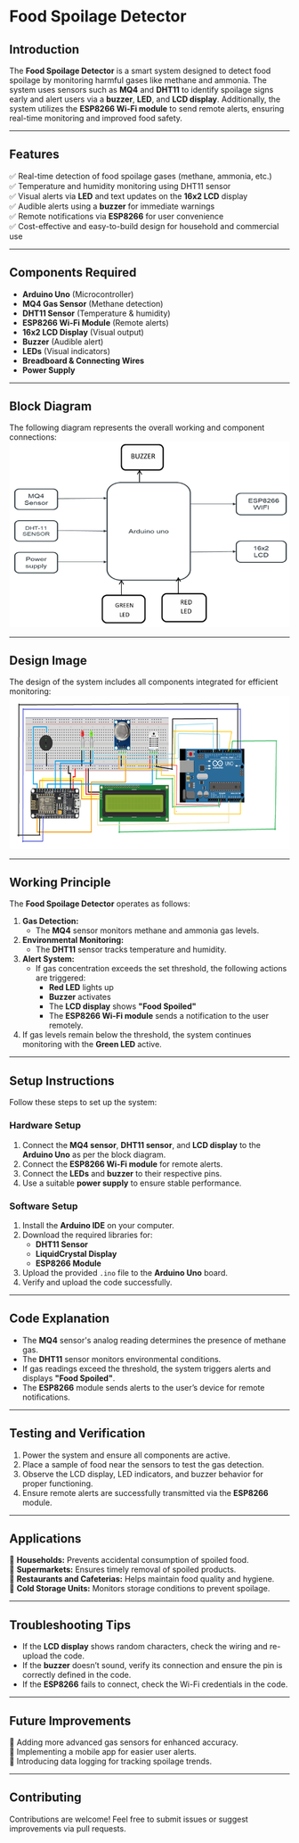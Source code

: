 # **Food Spoilage Detector**  

## **Introduction**  
The **Food Spoilage Detector** is a smart system designed to detect food spoilage by monitoring harmful gases like methane and ammonia. The system uses sensors such as **MQ4** and **DHT11** to identify spoilage signs early and alert users via a **buzzer**, **LED**, and **LCD display**. Additionally, the system utilizes the **ESP8266 Wi-Fi module** to send remote alerts, ensuring real-time monitoring and improved food safety.

---

## **Features**  
✅ Real-time detection of food spoilage gases (methane, ammonia, etc.)  
✅ Temperature and humidity monitoring using DHT11 sensor  
✅ Visual alerts via **LED** and text updates on the **16x2 LCD** display  
✅ Audible alerts using a **buzzer** for immediate warnings  
✅ Remote notifications via **ESP8266** for user convenience  
✅ Cost-effective and easy-to-build design for household and commercial use  

---

## **Components Required**  
- **Arduino Uno** (Microcontroller)  
- **MQ4 Gas Sensor** (Methane detection)  
- **DHT11 Sensor** (Temperature & humidity)  
- **ESP8266 Wi-Fi Module** (Remote alerts)  
- **16x2 LCD Display** (Visual output)  
- **Buzzer** (Audible alert)  
- **LEDs** (Visual indicators)  
- **Breadboard & Connecting Wires**  
- **Power Supply**  

---

## **Block Diagram**  
The following diagram represents the overall working and component connections:  
![Block Diagram](https://github.com/Puliushakiran/Food-Spoilage-Detector/blob/main/block%20diagram.png)  

---

## **Design Image**  
The design of the system includes all components integrated for efficient monitoring:  
![Design Image](https://github.com/Puliushakiran/Food-Spoilage-Detector/blob/main/design%20diagram.png)  

---

## **Working Principle**  
The **Food Spoilage Detector** operates as follows:  
1. **Gas Detection:**  
   - The **MQ4** sensor monitors methane and ammonia gas levels.  
2. **Environmental Monitoring:**  
   - The **DHT11** sensor tracks temperature and humidity.  
3. **Alert System:**  
   - If gas concentration exceeds the set threshold, the following actions are triggered:  
     - **Red LED** lights up  
     - **Buzzer** activates  
     - The **LCD display** shows **"Food Spoiled"**  
     - The **ESP8266 Wi-Fi module** sends a notification to the user remotely.  
4. If gas levels remain below the threshold, the system continues monitoring with the **Green LED** active.  

---

## **Setup Instructions**  
Follow these steps to set up the system:  

### **Hardware Setup**  
1. Connect the **MQ4 sensor**, **DHT11 sensor**, and **LCD display** to the **Arduino Uno** as per the block diagram.  
2. Connect the **ESP8266 Wi-Fi module** for remote alerts.  
3. Connect the **LEDs** and **buzzer** to their respective pins.  
4. Use a suitable **power supply** to ensure stable performance.  

### **Software Setup**  
1. Install the **Arduino IDE** on your computer.  
2. Download the required libraries for:  
   - **DHT11 Sensor**  
   - **LiquidCrystal Display**  
   - **ESP8266 Module**  
3. Upload the provided `.ino` file to the **Arduino Uno** board.  
4. Verify and upload the code successfully.  

---

## **Code Explanation**  
- The **MQ4** sensor's analog reading determines the presence of methane gas.  
- The **DHT11** sensor monitors environmental conditions.  
- If gas readings exceed the threshold, the system triggers alerts and displays **"Food Spoiled"**.  
- The **ESP8266** module sends alerts to the user’s device for remote notifications.  

---

## **Testing and Verification**  
1. Power the system and ensure all components are active.  
2. Place a sample of food near the sensors to test the gas detection.  
3. Observe the LCD display, LED indicators, and buzzer behavior for proper functioning.  
4. Ensure remote alerts are successfully transmitted via the **ESP8266** module.  

---

## **Applications**  
📌 **Households:** Prevents accidental consumption of spoiled food.  
📌 **Supermarkets:** Ensures timely removal of spoiled products.  
📌 **Restaurants and Cafeterias:** Helps maintain food quality and hygiene.  
📌 **Cold Storage Units:** Monitors storage conditions to prevent spoilage.  

---

## **Troubleshooting Tips**  
- If the **LCD display** shows random characters, check the wiring and re-upload the code.  
- If the **buzzer** doesn’t sound, verify its connection and ensure the pin is correctly defined in the code.  
- If the **ESP8266** fails to connect, check the Wi-Fi credentials in the code.  

---

## **Future Improvements**  
🔹 Adding more advanced gas sensors for enhanced accuracy.  
🔹 Implementing a mobile app for easier user alerts.  
🔹 Introducing data logging for tracking spoilage trends.  

---

## **Contributing**  
Contributions are welcome! Feel free to submit issues or suggest improvements via pull requests.  

